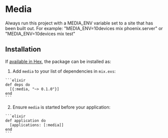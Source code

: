 # Media

Always run this project with a MEDIA_ENV variable set to a site that has been built out.
For example: "MEDIA_ENV=10devices mix phoenix.server" or "MEDIA_ENV=10devices mix test"

## Installation

If [available in Hex](https://hex.pm/docs/publish), the package can be installed as:

  1. Add `media` to your list of dependencies in `mix.exs`:

    ```elixir
    def deps do
      [{:media, "~> 0.1.0"}]
    end
    ```

  2. Ensure `media` is started before your application:

    ```elixir
    def application do
      [applications: [:media]]
    end
    ```
